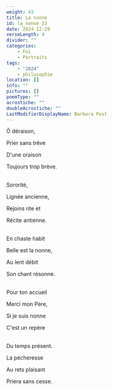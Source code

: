 ```yaml
---
weight: 43
title: La nonne
id: la_nonne_23
date: 2024-12-29
verseLength: 4
divider: ""
categories:
    - Foi
    - Portraits
tags:
    - "2024"
    - philosophie
location: []
info: ""
pictures: []
poemType: ""
acrostiche: ""
doubleAcrostiche: ""
LastModifierDisplayName: Barbara Post
---
```

Ô déraison,

Prier sans trêve

D'une oraison

Toujours trop brève.

 \
Sororité,

Lignée ancienne,

Rejoins rite et

Récite antienne.

 \
En chaste habit

Belle est la nonne,

Au lent débit

Son chant résonne.

 \
Pour ton accueil

Merci mon Père,

Si je suis nonne

C'est un repère

 \
Du temps présent.

La pécheresse

Au rets plaisant

Priera sans cesse.
